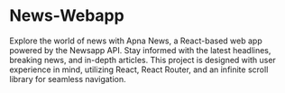 # News-Webapp
Explore the world of news with Apna News, a React-based web app powered by the Newsapp API. Stay informed with the latest headlines, breaking news, and in-depth articles. This project is designed with user experience in mind, utilizing React, React Router, and an infinite scroll library for seamless navigation.
